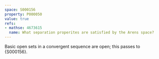 ```yaml
---
space: S000156
property: P000050
value: true
refs:
- mathse: 4673615
  name: What separation properites are satisfied by the Arens space?
---
```


Basic open sets in a convergent sequence are open; this passes to {S000156}.
